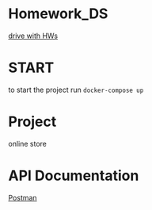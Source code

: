 # Homework_DS

[drive with HWs](https://drive.google.com/drive/folders/1-pz_xoxf1lW6DwPubDBJ1L8k_fY-nlx-)

# START
to start the project run `docker-compose up`

# Project
online store

# API Documentation
[Postman](https://documenter.getpostman.com/view/10647848/SzRxV9su?version=latest)
